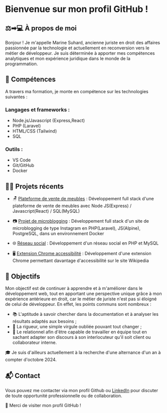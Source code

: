 # Bienvenue sur mon profil GitHub !

## :balance_scale:&#x27A1;&#x1F4BB; À propos de moi

Bonjour ! Je m'appelle Marine Suhard, ancienne juriste en droit des affaires passionnée par la technologie et actuellement en reconversion vers le métier de développeur. Je suis déterminée à apporter mes compétences analytiques et mon expérience juridique dans le monde de la programmation.

## :seedling: Compétences

 A travers ma formation, je monte en compétence sur les technologies suivantes :

### Langages et frameworks :

- Node.js/Javascript (Express,React)
- PHP (Laravel)
- HTML/CSS (Tailwind)
- SQL

### Outils :

- VS Code
- Git/GitHub
- Docker

## :woman_technologist: Projets récents

- :chair: [Plateforme de vente de meubles](https://github.com/Rinema90/furniture_sales_platform.git) : Développement full stack d'une plateforme de vente de meubles avec Node JS(Express) / Javascript(React) / SQL(MySQL)

- :camera: [Projet de microblogging](https://github.com/Rinema90/microblogging-project.git) : Développement full stack d'un site de microblogging de type Instagram en PHP(Laravel), JS(Alpine), PostgreSQL, dans un environnement Docker

- :globe_with_meridians: [Réseau social](https://github.com/Rinema90/social-network.git) : Développement d'un réseau social en PHP et MySQL
  
- :desktop_computer: [Extension Chrome accessibilité](https://github.com/Rinema90/a11y-chrome-extension.git) : Développement d'une extension Chrome permettant davantage d'accessibilité sur le site Wikipedia

## :dart: Objectifs

Mon objectif est de continuer à apprendre et à m'améliorer dans le développement web, tout en apportant une perspective unique grâce à mon expérience antérieure en droit, car le métier de juriste n'est pas si éloigné de celui de développeur.
En effet, les points communs sont nombreux :
- :books: L'aptitude à savoir chercher dans la documentation et à analyser les résultats adaptés aux besoins ;
- :microscope: La rigueur, une simple virgule oubliée pouvant tout changer ;
- :speech_balloon: Le relationnel afin d'être capable de travailler en équipe tout en sachant adapter son discours à son interlocuteur qu'il soit client ou collaborateur interne.

:mortar_board: Je suis d'ailleurs actuellement à la recherche d'une alternance d'un an à compter d'octobre 2024.


## :mailbox_with_mail: Contact

Vous pouvez me contacter via mon profil Github ou [LinkedIn](www.linkedin.com/in/marine-suhard) pour discuter de toute opportunité professionnelle ou de collaboration.




:pray: Merci de visiter mon profil GitHub !



<!---
Rinema90/Rinema90 is a ✨ special ✨ repository because its `README.md` (this file) appears on your GitHub profile.
You can click the Preview link to take a look at your changes.
--->
